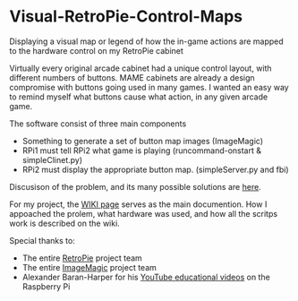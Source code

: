 # Visual-RetroPie-Control-Maps
Displaying a visual map or legend of how the in-game actions are mapped to the hardware control on my RetroPie cabinet

Virtually every original arcade cabinet had a unique control layout, with different numbers of buttons. MAME cabinets are already a design compromise with buttons going used in many games. I wanted an easy way to remind myself what buttons cause what action, in any given arcade game.

The software consist of three main components

* Something to generate a set of button map images (ImageMagic)
* RPi1 must tell RPi2 what game is playing         (runcommand-onstart & simpleClinet.py)
* RPi2 must display the appropriate button map.    (simpleServer.py and fbi)

Discusison of the problem, and its many possible solutions are [here](https://retropie.org.uk/forum/topic/21464/show-control-panel-layout-before-game-starts-in-retropie-just-like-arcade1up-does).

For my project, the [WIKI page](https://github.com/Texacate/Visual-RetroPie-Control-Maps/wiki) serves as the main documention. How I appoached the prolem, what hardware was used, and how all the scritps work is described on the wiki.

Special thanks to:
* The entire [RetroPie](https://retropie.org.uk) project team
* The entire [ImageMagic](https://www.imagemagick.org) project team
* Alexander Baran-Harper for his [YouTube educational videos](https://www.youtube.com/watch?v=PYBZtV2-sLQ&list=PLNnwglGGYoTvy37TSGFlv-aFkpg7owWrE&index=31) on the Raspberry Pi 


